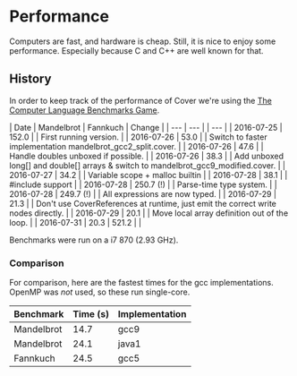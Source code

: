 # Performance

Computers are fast, and hardware is cheap. Still, it is nice to enjoy some performance. Especially because C and C++ are well known for that.

## History

In order to keep track of the performance of Cover we're using the [The Computer Language
Benchmarks Game](http://benchmarksgame.alioth.debian.org/).

| Date       | Mandelbrot | Fannkuch | Change |
| ---        | ---        |          | --- |
| 2016-07-25 | 152.0      |          | First running version. |
| 2016-07-26 | 53.0       |          | Switch to faster implementation mandelbrot_gcc2_split.cover. |
| 2016-07-26 | 47.6       |          | Handle doubles unboxed if possible. |
| 2016-07-26 | 38.3       |          | Add unboxed long[] and double[] arrays & switch to mandelbrot_gcc9_modified.cover. |
| 2016-07-27 | 34.2       |          | Variable scope + malloc builtin |
| 2016-07-28 | 38.1       |          | #include support |
| 2016-07-28 | 250.7 (!)  |          | Parse-time type system. |
| 2016-07-28 | 249.7 (!)  |          | All expressions are now typed. |
| 2016-07-29 | 21.3       |          | Don't use CoverReferences at runtime, just emit the correct write nodes directly. |
| 2016-07-29 | 20.1       |          | Move local array definition out of the loop. |
| 2016-07-31 | 20.3       | 521.2    |  |

Benchmarks were run on a i7 870 (2.93 GHz).

### Comparison

For comparison, here are the fastest times for the gcc implementations. OpenMP was *not* used, so these run single-core.

| Benchmark  | Time (s) | Implementation |
| ---        | ---      | --- |
| Mandelbrot | 14.7     | gcc9 |
| Mandelbrot | 24.1     | java1 |
| Fannkuch   | 24.5     | gcc5 |
